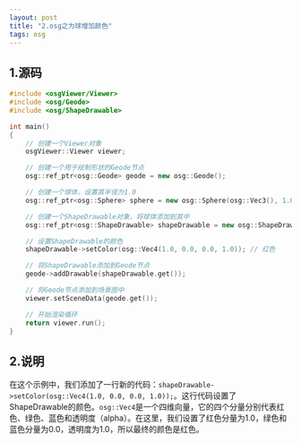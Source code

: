```yaml
---
layout: post
title: "2.osg之为球增加颜色"
tags: osg
---
```


## 1.源码

```cpp
#include <osgViewer/Viewer>
#include <osg/Geode>
#include <osg/ShapeDrawable>

int main()
{
	// 创建一个Viewer对象
	osgViewer::Viewer viewer;

	// 创建一个用于绘制形状的Geode节点
	osg::ref_ptr<osg::Geode> geode = new osg::Geode();

	// 创建一个球体，设置其半径为1.0
	osg::ref_ptr<osg::Sphere> sphere = new osg::Sphere(osg::Vec3(), 1.0);

	// 创建一个ShapeDrawable对象，将球体添加到其中
	osg::ref_ptr<osg::ShapeDrawable> shapeDrawable = new osg::ShapeDrawable(sphere.get());

	// 设置ShapeDrawable的颜色
	shapeDrawable->setColor(osg::Vec4(1.0, 0.0, 0.0, 1.0)); // 红色

	// 将ShapeDrawable添加到Geode节点
	geode->addDrawable(shapeDrawable.get());

	// 将Geode节点添加到场景图中
	viewer.setSceneData(geode.get());

	// 开始渲染循环
	return viewer.run();
}
```

## 2.说明

在这个示例中，我们添加了一行新的代码：`shapeDrawable->setColor(osg::Vec4(1.0, 0.0, 0.0, 1.0));`。这行代码设置了ShapeDrawable的颜色。`osg::Vec4`是一个四维向量，它的四个分量分别代表红色、绿色、蓝色和透明度（alpha）。在这里，我们设置了红色分量为1.0，绿色和蓝色分量为0.0，透明度为1.0，所以最终的颜色是红色。